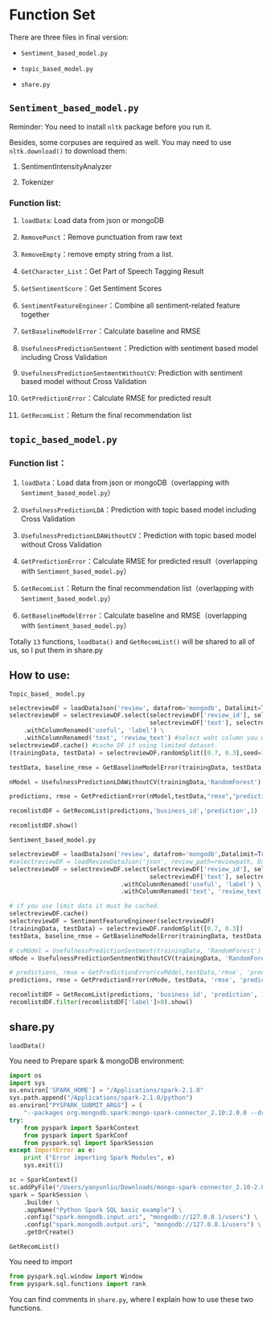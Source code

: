 # Function Set

There are three files in final version: 

- `Sentiment_based_model.py`

- `topic_based_model.py`

- `share.py`

## `Sentiment_based_model.py`

Reminder: You need to install `nltk` package before you run it. 

Besides, some corpuses are required as well. You may need to use `nltk.download()` to download them:

1. SentimentIntensityAnalyzer

2. Tokenizer

### Function list:

1. `loadData`: Load data from json or mongoDB

2. `RemovePunct`：Remove punctuation from raw text

3. `RemoveEmpty`：remove empty string from a list.

4. `GetCharacter_List`：Get Part of Speech Tagging Result

5. `GetSentimentScore`：Get Sentiment Scores

6. `SentimentFeatureEngineer`：Combine all sentiment-related feature together

7. `GetBaselineModelError`：Calculate baseline and RMSE

8. `UsefulnessPredictionSentment`：Prediction with sentiment based model including Cross Validation

9. `UsefulnessPredictionSentmentWithoutCV`: Prediction with sentiment based model  without Cross Validation

10. `GetPredictionError`：Calculate RMSE for predicted result

11. `GetRecomList`：Return the final recommendation list

## `topic_based_model.py`

### Function list：

1. `loadData`：Load data from json or mongoDB（overlapping with `Sentiment_based_model.py`）

2. `UsefulnessPredictionLDA`：Prediction with topic based model including Cross Validation

3. `UsefulnessPredictionLDAWithoutCV`：Prediction with topic based model without Cross Validation

4. `GetPredictionError`：Calculate RMSE for predicted result（overlapping with `Sentiment_based_model.py`）

5. `GetRecomList`：Return the final recommendation list（overlapping with `Sentiment_based_model.py`）

6. `GetBaselineModelError`：Calculate baseline and RMSE（overlapping with `Sentiment_based_model.py`）

Totally `13` functions, `loadData()` and `GetRecomList()` will be shared to all of us, so I put them in share.py

## How to use:

`Topic_based_ model.py`

```python
selectreviewDF = loadDataJson('review', datafrom='mongodb', Datalimit=True, DatalimitNum=5000)
selectreviewDF = selectreviewDF.select(selectreviewDF['review_id'], selectreviewDF['business_id'], selectreviewDF['user_id'],
                                       selectreviewDF['text'], selectreviewDF['useful']) \
    .withColumnRenamed('useful', 'label') \
    .withColumnRenamed('text', 'review_text') #select waht column you will use
selectreviewDF.cache() #cache DF if using limited dataset.
(trainingData, testData) = selectreviewDF.randomSplit([0.7, 0.3],seed=111)

testData, baseline_rmse = GetBaselineModelError(trainingData, testData, "rmse","baseline_prediction")

nModel = UsefulnessPredictionLDAWithoutCV(trainingData,'RandomForest')

predictions, rmse = GetPredictionError(nModel,testData,"rmse","prediction")

recomlistdDF = GetRecomList(predictions,'business_id','prediction',1)

recomlistdDF.show()
```

`Sentiment_based_model.py`

```python
selectreviewDF = loadDataJson('review', datafrom='mongodb',Datalimit=True, DatalimitNum=1000)
#selectreviewDF = loadReviewDataJson('json', review_path=reviewpath, Datalimit=True, DatalimitNum=50)
selectreviewDF = selectreviewDF.select(selectreviewDF['review_id'], selectreviewDF['business_id'], selectreviewDF['user_id'],
                                       selectreviewDF['text'], selectreviewDF['useful']) \
                               .withColumnRenamed('useful', 'label') \
                               .withColumnRenamed('text', 'review_text')

# if you use limit data it must be cached.
selectreviewDF.cache()
selectreviewDF = SentimentFeatureEngineer(selectreviewDF)
(trainingData, testData) = selectreviewDF.randomSplit([0.7, 0.3])
testData, baseline_rmse = GetBaselineModelError(trainingData, testData, 'rmse', 'baseline_prediction')

# cvMddel = UsefulnessPredictionSentment(trainingData, 'RandomForest')
nMode = UsefulnessPredictionSentmentWithoutCV(trainingData, 'RandomForest')

# predictions, rmse = GetPredictionError(cvMddel,testData,'rmse', 'prediction')
predictions, rmse = GetPredictionError(nMode, testData, 'rmse', 'prediction')

recomlistdDF = GetRecomList(predictions, 'business_id', 'prediction', 1)
recomlistdDF.filter(recomlistdDF['label']>0).show()
```
  
## share.py

`loadData()`
  
You need to Prepare spark & mongoDB environment:

```python
import os
import sys
os.environ['SPARK_HOME'] = "/Applications/spark-2.1.0"
sys.path.append("/Applications/spark-2.1.0/python")
os.environ["PYSPARK_SUBMIT_ARGS"] = (
    "--packages org.mongodb.spark:mongo-spark-connector_2.10:2.0.0 --driver-memory 5g  --executor-memory 5g pyspark-shell")
try:
    from pyspark import SparkContext
    from pyspark import SparkConf
    from pyspark.sql import SparkSession
except ImportError as e:
    print ("Error importing Spark Modules", e)
    sys.exit(1)

sc = SparkContext()
sc.addPyFile("/Users/yanyunliu/Downloads/mongo-spark-connector_2.10-2.0.0.jar")
spark = SparkSession \
    .builder \
    .appName("Python Spark SQL basic example") \
    .config("spark.mongodb.input.uri", "mongodb://127.0.0.1/users") \
    .config("spark.mongodb.output.uri", "mongodb://127.0.0.1/users") \
    .getOrCreate()
```

    
`GetRecomList()`

You need to import

```python
from pyspark.sql.window import Window
from pyspark.sql.functions import rank
```

You can find comments in `share.py`, where I explain how to use these two functions.

